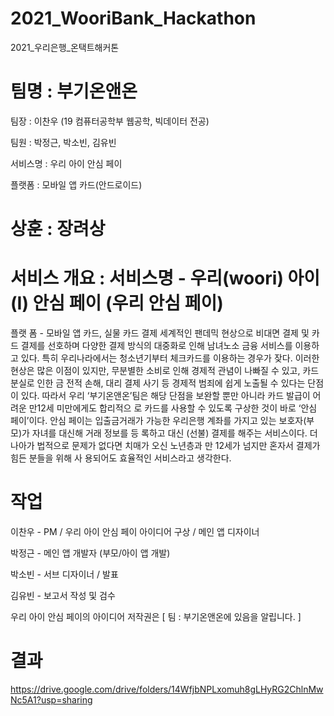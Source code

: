 ﻿# 2021_WooriBank_Hackathon
 2021_우리은행_온택트해커톤

# 팀명 : 부기온앤온
 팀장 : 이찬우 (19 컴퓨터공학부 웹공학, 빅데이터 전공)
 
 
 팀원 : 박정근, 박소빈, 김유빈

 서비스명 : 우리 아이 안심 페이 
 
 
 플랫폼 : 모바일 앱 카드(안드로이드)
# 상훈 : 장려상

# 서비스 개요 : 서비스명 - 우리(woori) 아이(I) 안심 페이 (우리 안심 페이)
플랫 폼 - 모바일 앱 카드, 실물 카드 결제
세계적인 팬데믹 현상으로 비대면 결제 및 카드 결제를 선호하며 다양한 결제 방식의 대중화로 인해 남녀노소
금융 서비스를 이용하고 있다. 특히 우리나라에서는 청소년기부터 체크카드를 이용하는 경우가 잦다. 이러한 현상은 많은 이점이 있지만, 무분별한 소비로 인해 경제적 관념이 나빠질 수 있고, 카드 분실로 인한 금
전적 손해, 대리 결제 사기 등 경제적 범죄에 쉽게 노출될 수 있다는 단점이 있다. 따라서 우리 ‘부기온앤온’팀은 해당 단점을 보완할 뿐만 아니라 카드 발급이 어려운 만12세 미만에게도 합리적으
로 카드를 사용할 수 있도록 구상한 것이 바로 ‘안심 페이’이다. 안심 페이는 입출금거래가 가능한 우리은행 계좌를 가지고 있는 보호자(부모)가 자녀를 대신해 거래 정보를 등
록하고 대신 (선불) 결제를 해주는 서비스이다. 더 나아가 법적으로 문제가 없다면 치매가 오신 노년층과 만 12세가 넘지만 혼자서 결제가 힘든 분들을 위해 사
용되어도 효율적인 서비스라고 생각한다. 

# 작업
 이찬우 - PM / 우리 아이 안심 페이 아이디어 구상 / 메인 앱 디자이너
 
 
 박정근 - 메인 앱 개발자 (부모/아이 앱 개발)
 
 
 박소빈 - 서브 디자이너 / 발표
 
 
 김유빈 - 보고서 작성 및 검수

 우리 아이 안심 페이의 아이디어 저작권은 [ 팀 : 부기온앤온에 있음을 알립니다. ]
 
 # 결과
 https://drive.google.com/drive/folders/14WfjbNPLxomuh8gLHyRG2ChlnMwNc5A1?usp=sharing
